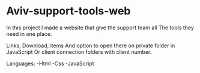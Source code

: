 # Aviv-support-tools-web

In this project I made a website that give the support team all 
The tools they need in one place.

Links, Download, items
And option to open there on private folder in JavaScript 
Or client connection folders with client number.

Languages: 
-Html
-Css
-JavaScript
